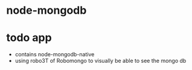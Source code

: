 # node-mongodb

# todo app 
* contains node-mongodb-native
* using robo3T of Robomongo to visually be able to see the mongo db